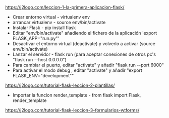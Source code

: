 https://j2logo.com/leccion-1-la-primera-aplicacion-flask/

* Crear entorno virtual - virtualenv env
* arrancar virtualenv - source env/bin/activate
* Instalar Flask - pip install flask
* Editar "env/bin/activate" añadiendo el fichero de la aplicación 'export FLASK_APP="run.py"'
* Desactivar el entorno virtual (deactivate) y volverlo a activar (source env/bin/activate)
* Lanzar el servidor - flask run (para aceptar conexiones de otros pc's "flask run --host 0.0.0.0")
* Para cambiar el puerto, editar "activate" y añadir "flask run --port 6000"
* Para activar el modo debug , editar "activate" y añadir "export FLASK_ENV="development""

https://j2logo.com/tutorial-flask-leccion-2-plantillas/

* Importar la funcion render_template - from flask import Flask, render_template


https://j2logo.com/tutorial-flask-leccion-3-formularios-wtforms/


